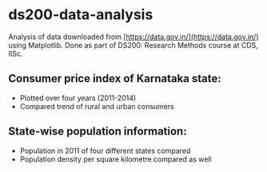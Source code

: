 # ds200-data-analysis
Analysis of data downloaded from [https://data.gov.in/](https://data.gov.in/) using Matplotlib. Done as part of DS200: Research Methods course at CDS, IISc.

## Consumer price index of Karnataka state:
- Plotted over four years (2011-2014)
- Compared trend of rural and urban consumers

## State-wise population information:
- Population in 2011 of four different states compared
- Population density per square kilometre compared as well
